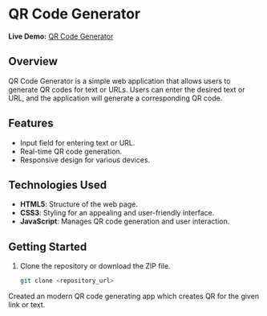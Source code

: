 # QR Code Generator

**Live Demo:** [QR Code Generator](https://rohanisamazing.github.io/qr/)

## Overview

QR Code Generator is a simple web application that allows users to generate QR codes for text or URLs. Users can enter the desired text or URL, and the application will generate a corresponding QR code.

## Features

- Input field for entering text or URL.
- Real-time QR code generation.
- Responsive design for various devices.

## Technologies Used

- **HTML5**: Structure of the web page.
- **CSS3**: Styling for an appealing and user-friendly interface.
- **JavaScript**: Manages QR code generation and user interaction.

## Getting Started

1. Clone the repository or download the ZIP file.

   ```bash
   git clone <repository_url>

 Created an modern QR code generating app which creates QR for the given link or text.
